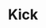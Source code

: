 ---
title: Kick
description: Analog kick drum module with deep, punchy sound
image: /images/modules/placeholder-base.svg
versions:
  - name: PCB
    price: 10
  - name: Assembled
    price: 15
size: base
--- 